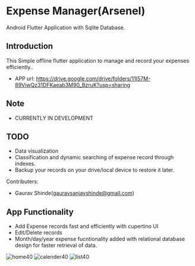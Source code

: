 # Expense Manager(Arsenel) 

Android Flutter Application with Sqlite Database. 

## Introduction

This Simple offline flutter application to manage and record your expenses efficiently.. 

- APP url: https://drive.google.com/drive/folders/11I57M-89ViwQz31DFKaeab3M90_BzruK?usp=sharing

## Note

- CURRENTLY IN DEVELOPMENT

## TODO
- Data visualization
- Classification and dynamic searching of expense record through indexes.
- Backup your records on your drive/local device to restore it later.

Contributers: 
- Gaurav Shinde(gauravsanjayshinde@gmail.com)


## App Functionality

- Add Expense records fast and efficiently with cupertino UI
- Edit/Delete records
- Month/day/year expense fucntionality added with relational database design for faster retrieval of data.


![home40](https://user-images.githubusercontent.com/53346638/126038666-f85493be-a97f-46d9-9ea5-4cc4574f623b.jpg)
![calender40](https://user-images.githubusercontent.com/53346638/126038669-b13554fe-2c4b-4803-b3c0-d2ea073e65ea.jpg)
![list40](https://user-images.githubusercontent.com/53346638/126038670-543ed725-932b-41a4-9750-a8bf8ed95985.jpg)

